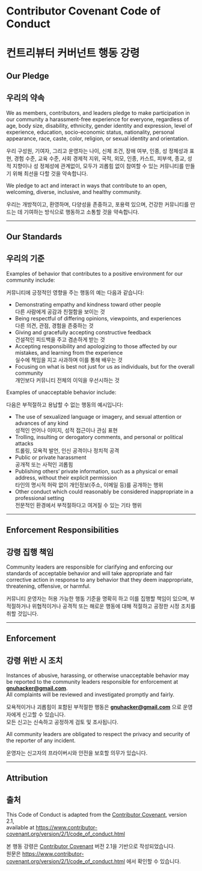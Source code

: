 # Contributor Covenant Code of Conduct  
# 컨트리뷰터 커버넌트 행동 강령

## Our Pledge  
## 우리의 약속

We as members, contributors, and leaders pledge to make participation in our community a harassment-free experience for everyone, regardless of age, body size, disability, ethnicity, gender identity and expression, level of experience, education, socio-economic status, nationality, personal appearance, race, caste, color, religion, or sexual identity and orientation.

우리 구성원, 기여자, 그리고 운영자는 나이, 신체 조건, 장애 여부, 인종, 성 정체성과 표현, 경험 수준, 교육 수준, 사회 경제적 지위, 국적, 외모, 인종, 카스트, 피부색, 종교, 성적 지향이나 성 정체성에 관계없이, 모두가 괴롭힘 없이 참여할 수 있는 커뮤니티를 만들기 위해 최선을 다할 것을 약속합니다.

We pledge to act and interact in ways that contribute to an open, welcoming, diverse, inclusive, and healthy community.

우리는 개방적이고, 환영하며, 다양성을 존중하고, 포용력 있으며, 건강한 커뮤니티를 만드는 데 기여하는 방식으로 행동하고 소통할 것을 약속합니다.

---

## Our Standards  
## 우리의 기준

Examples of behavior that contributes to a positive environment for our community include:

커뮤니티에 긍정적인 영향을 주는 행동의 예는 다음과 같습니다:

- Demonstrating empathy and kindness toward other people  
  다른 사람에게 공감과 친절함을 보이는 것  
- Being respectful of differing opinions, viewpoints, and experiences  
  다른 의견, 관점, 경험을 존중하는 것  
- Giving and gracefully accepting constructive feedback  
  건설적인 피드백을 주고 겸손하게 받는 것  
- Accepting responsibility and apologizing to those affected by our mistakes, and learning from the experience  
  실수에 책임을 지고 사과하며 이를 통해 배우는 것  
- Focusing on what is best not just for us as individuals, but for the overall community  
  개인보다 커뮤니티 전체의 이익을 우선시하는 것  

Examples of unacceptable behavior include:

다음은 부적절하고 용납할 수 없는 행동의 예시입니다:

- The use of sexualized language or imagery, and sexual attention or advances of any kind  
  성적인 언어나 이미지, 성적 접근이나 관심 표현  
- Trolling, insulting or derogatory comments, and personal or political attacks  
  트롤링, 모욕적 발언, 인신 공격이나 정치적 공격  
- Public or private harassment  
  공개적 또는 사적인 괴롭힘  
- Publishing others’ private information, such as a physical or email address, without their explicit permission  
  타인의 명시적 허락 없이 개인정보(주소, 이메일 등)를 공개하는 행위  
- Other conduct which could reasonably be considered inappropriate in a professional setting  
  전문적인 환경에서 부적절하다고 여겨질 수 있는 기타 행위  

---

## Enforcement Responsibilities  
## 강령 집행 책임

Community leaders are responsible for clarifying and enforcing our standards of acceptable behavior and will take appropriate and fair corrective action in response to any behavior that they deem inappropriate, threatening, offensive, or harmful.

커뮤니티 운영자는 허용 가능한 행동 기준을 명확히 하고 이를 집행할 책임이 있으며, 부적절하거나 위협적이거나 공격적 또는 해로운 행동에 대해 적절하고 공정한 시정 조치를 취할 것입니다.

---

## Enforcement  
## 강령 위반 시 조치

Instances of abusive, harassing, or otherwise unacceptable behavior may be reported to the community leaders responsible for enforcement at **gnuhacker@gmail.com**.  
All complaints will be reviewed and investigated promptly and fairly.

모욕적이거나 괴롭힘이 포함된 부적절한 행동은 **gnuhacker@gmail.com** 으로 운영자에게 신고할 수 있습니다.  
모든 신고는 신속하고 공정하게 검토 및 조사됩니다.

All community leaders are obligated to respect the privacy and security of the reporter of any incident.

운영자는 신고자의 프라이버시와 안전을 보호할 의무가 있습니다.

---

## Attribution  
## 출처

This Code of Conduct is adapted from the [Contributor Covenant][homepage], version 2.1,  
available at https://www.contributor-covenant.org/version/2/1/code_of_conduct.html

본 행동 강령은 [Contributor Covenant][homepage] 버전 2.1을 기반으로 작성되었습니다.  
원문은 https://www.contributor-covenant.org/version/2/1/code_of_conduct.html 에서 확인할 수 있습니다.

[homepage]: https://www.contributor-covenant.org
